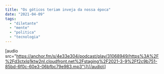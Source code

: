 ```yaml
---
title: "Os góticos teriam inveja da nossa época"
date: "2021-04-09"
tags: 
  - "diletante"
  - "mente"
  - "politica"
  - "tecnologia"
---
```


\[audio src="https://anchor.fm/s/4e33e304/podcast/play/31068949/https%3A%2F%2Fd3ctxlq1ktw2nl.cloudfront.net%2Fstaging%2F2021-3-9%2Ff2c9b751-85bd-6f0c-60e3-06bfbc79e983.mp3"\]\[/audio\]
